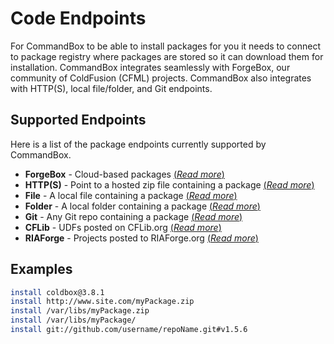 # Code Endpoints

For CommandBox to be able to install packages for you it needs to connect to package registry where packages are stored so it can download them for installation. CommandBox integrates seamlessly with ForgeBox, our community of ColdFusion (CFML) projects. CommandBox also integrates with HTTP(S), local file/folder, and Git endpoints.

## Supported Endpoints

Here is a list of the package endpoints currently supported by CommandBox.

* **ForgeBox** - Cloud-based packages [(*Read more*)](forgebox.md)
* **HTTP(S)** - Point to a hosted zip file containing a package  [(*Read more*)](https.md)
* **File**  - A local file containing a package [(*Read more*)](file.md)
* **Folder** - A local folder containing a package [(*Read more*)](folder.md)
* **Git** - Any Git repo containing a package [(*Read more*)](git.md)
* **CFLib** - UDFs posted on CFLib.org [(*Read more*)](cflib.md)
* **RIAForge** - Projects posted to RIAForge.org  [(*Read more*)](riaforge.md)

## Examples

```bash
install coldbox@3.8.1
install http://www.site.com/myPackage.zip
install /var/libs/myPackage.zip
install /var/libs/myPackage/
install git://github.com/username/repoName.git#v1.5.6
```